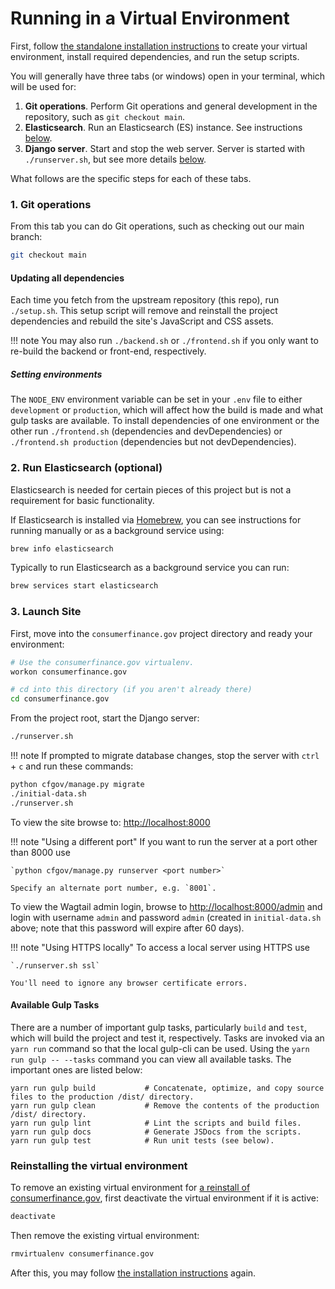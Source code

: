 # Running in a Virtual Environment

First, follow
[the standalone installation instructions](../installation/#stand-alone-installation)
to create your virtual environment, install required dependencies, and run
the setup scripts.

You will generally have three tabs (or windows) open in your terminal,
which will be used for:

 1. **Git operations**.
    Perform Git operations and general development in the repository,
    such as `git checkout main`.
 2. **Elasticsearch**.
    Run an Elasticsearch (ES) instance.
    See instructions [below](#2-run-elasticsearch-optional).
 3. **Django server**. Start and stop the web server.
    Server is started with `./runserver.sh`,
    but see more details [below](#3-load-indexes--launch-site).

What follows are the specific steps for each of these tabs.

### 1. Git operations

From this tab you can do Git operations,
such as checking out our main branch:

```bash
git checkout main
```

#### Updating all dependencies

Each time you fetch from the upstream repository (this repo), run `./setup.sh`.
This setup script will remove and reinstall the project dependencies
and rebuild the site's JavaScript and CSS assets.

!!! note
    You may also run `./backend.sh` or `./frontend.sh`
    if you only want to re-build the backend or front-end, respectively.

##### Setting environments

The `NODE_ENV` environment variable can be set in your `.env` file to either
`development` or `production`, which will affect how the build is made and what
gulp tasks are available. To install dependencies of one environment
or the other run `./frontend.sh` (dependencies and devDependencies)
or `./frontend.sh production` (dependencies but not devDependencies).

### 2. Run Elasticsearch (optional)

Elasticsearch is needed for certain pieces of this project but is not a
requirement for basic functionality.

If Elasticsearch is installed via [Homebrew](https://brew.sh), you can see
instructions for running manually or as a background service using:

```bash
brew info elasticsearch
```

Typically to run Elasticsearch as a background service you can run:

```bash
brew services start elasticsearch
```

### 3. Launch Site
First, move into the `consumerfinance.gov` project directory
and ready your environment:

```bash
# Use the consumerfinance.gov virtualenv.
workon consumerfinance.gov

# cd into this directory (if you aren't already there)
cd consumerfinance.gov
```

From the project root, start the Django server:

```bash
./runserver.sh
```

!!! note
    If prompted to migrate database changes,
    stop the server with `ctrl` + `c` and run these commands:

```bash
python cfgov/manage.py migrate
./initial-data.sh
./runserver.sh
```

To view the site browse to: <http://localhost:8000>

!!! note "Using a different port"
    If you want to run the server at a port other than 8000 use

    `python cfgov/manage.py runserver <port number>`

    Specify an alternate port number, e.g. `8001`.

To view the Wagtail admin login,
browse to <http://localhost:8000/admin> and login with username `admin`
and password `admin` (created in `initial-data.sh` above; note that this
password will expire after 60 days).

!!! note "Using HTTPS locally"
    To access a local server using HTTPS use

    `./runserver.sh ssl`

    You'll need to ignore any browser certificate errors.

#### Available Gulp Tasks
There are a number of important gulp tasks,
particularly `build` and `test`,
which will build the project and test it, respectively.
Tasks are invoked via an `yarn run` command so that the local gulp-cli can be used.
Using the `yarn run gulp -- --tasks` command you can view all available tasks.
The important ones are listed below:

```
yarn run gulp build           # Concatenate, optimize, and copy source files to the production /dist/ directory.
yarn run gulp clean           # Remove the contents of the production /dist/ directory.
yarn run gulp lint            # Lint the scripts and build files.
yarn run gulp docs            # Generate JSDocs from the scripts.
yarn run gulp test            # Run unit tests (see below).
```

### Reinstalling the virtual environment

To remove an existing virtual environment for
[a reinstall of consumerfinance.gov](../installation/#stand-alone-installation),
first deactivate the virtual environment if it is active:

```bash
deactivate
```

Then remove the existing virtual environment:

```bash
rmvirtualenv consumerfinance.gov
```

After this, you may follow
[the installation instructions](installation/#stand-alone-installation)
again.
